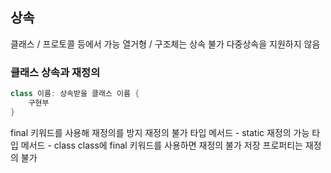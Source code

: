 ## 상속

클래스 / 프로토콜 등에서 가능
열거형 / 구조체는 상속 불가
다중상속을 지원하지 않음

### 클래스 상속과 재정의
```swift
class 이름: 상속받을 클래스 이름 {
    구현부
}
```

final 키워드를 사용해 재정의를 방지
재정의 불가 타입 메서드 - static
재정의 가능 타입 메서드 - class
class에 final 키워드를 사용하면 재정의 불가
저장 프로퍼티는 재정의 불가